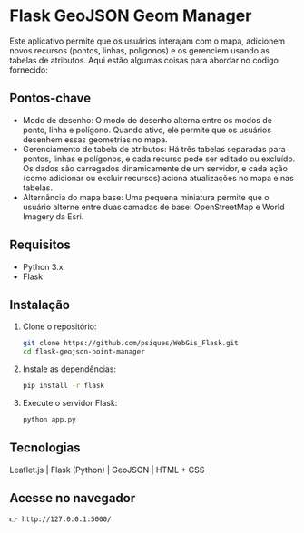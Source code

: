 # Flask GeoJSON Geom Manager

Este aplicativo permite que os usuários interajam com o mapa, adicionem novos recursos (pontos, linhas, polígonos) e os gerenciem usando as tabelas de atributos. Aqui estão algumas coisas para abordar no código fornecido:
## Pontos-chave
- Modo de desenho: O modo de desenho alterna entre os modos de ponto, linha e polígono. Quando ativo, ele permite que os usuários desenhem essas geometrias no mapa. 
- Gerenciamento de tabela de atributos: Há três tabelas separadas para pontos, linhas e polígonos, e cada recurso pode ser editado ou excluído. Os dados são carregados dinamicamente de um servidor, e cada ação (como adicionar ou excluir recursos) aciona atualizações no mapa e nas tabelas. 
- Alternância do mapa base: Uma pequena miniatura permite que o usuário alterne entre duas camadas de base: OpenStreetMap e World Imagery da Esri.

## Requisitos

- Python 3.x
- Flask

## Instalação

1. Clone o repositório:
   ```bash
   git clone https://github.com/psiques/WebGis_Flask.git
   cd flask-geojson-point-manager
   
2. Instale as dependências:
   ```bash
   pip install -r flask

4. Execute o servidor Flask:
   ```bash
   python app.py

## Tecnologias
Leaflet.js | Flask (Python) | GeoJSON | HTML + CSS

## Acesse no navegador
   ```bash
👉 http://127.0.0.1:5000/


